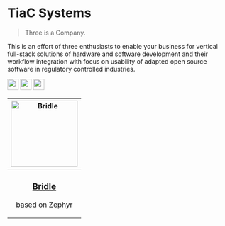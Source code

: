 # TiaC Systems

> Three is a Company.

This is an effort of three enthusiasts to enable your business for vertical
full-stack solutions of hardware and software development and their workflow
integration with focus on usability of adapted open source software in
regulatory controlled industries.

[<img src="https://raw.githubusercontent.com/FortAwesome/Font-Awesome/5.x/svgs/solid/envelope.svg" width="25" height="25">][EMAIL]
[<img src="https://raw.githubusercontent.com/FortAwesome/Font-Awesome/5.x/svgs/brands/github.svg" width="25" height="25">][GITHUB]
[<img src="https://raw.githubusercontent.com/FortAwesome/Font-Awesome/5.x/svgs/solid/microchip.svg" width="25" height="25">][CADLAB]

[EMAIL]: mailto:info@tiac-systems.net?subject=[GitHub]%20Ask%20Tiac%20Systems "E-Mail"
[GITHUB]: https://github.com/tiacsys "GitHub"
[CADLAB]: https://cadlab.io/tiacsys "CADLAB"

| [<img src="https://www.tiac-systems.net/_start/images/bridle.png" width="150" title="Bridle">][Bridle]                 |
| :--------------------------------------: |
| <h3>[Bridle]</h3> <p>based on Zephyr</p> |

[Bridle]: https://bridle.tiac-systems.net/
